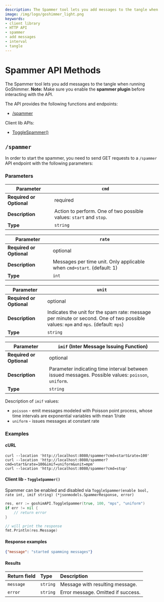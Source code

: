 ```yaml
---
description: The Spammer tool lets you add messages to the tangle when running GoShimmer.
image: /img/logo/goshimmer_light.png
keywords:
- client library
- HTTP API
- spammer
- add messages
- interval
- tangle
---
```

# Spammer API Methods

The Spammer tool lets you add messages to the tangle when running GoShimmer.
**Note:** Make sure you enable the **spammer plugin** before interacting with the API.

The API provides the following functions and endpoints:

* [/spammer](#spammer)


Client lib APIs:
* [ToggleSpammer()](#client-lib---togglespammer)

##  `/spammer`

In order to start the spammer, you need to send GET requests to a `/spammer` API endpoint with the following parameters:

### Parameters

| **Parameter**            | `cmd`      |
|--------------------------|----------------|
| **Required or Optional** | required       |
| **Description**          | Action to perform. One of two possible values: `start` and `stop`.   |
| **Type**                 | `string`         |



| **Parameter**            | `rate`      |
|--------------------------|----------------|
| **Required or Optional** | optional       |
| **Description**          | Messages per time unit. Only applicable when `cmd=start`. (default: 1)  |
| **Type**                 | `int`         |


| **Parameter**            | `unit`      |
|--------------------------|----------------|
| **Required or Optional** | optional       |
| **Description**          | Indicates the unit for the spam rate: message per minute or second. One of two possible values: `mpm` and `mps`. (default: `mps`) |
| **Type**                 | `string`         |


| **Parameter**            | `imif` (Inter Message Issuing Function)     |
|--------------------------|----------------|
| **Required or Optional** | optional       |
| **Description**          | Parameter indicating time interval between issued messages. Possible values: `poisson`, `uniform`. |
| **Type**                 | `string`         |


Description of `imif` values:
* `poisson` - emit messages modeled with Poisson point process, whose time intervals are exponential variables with mean 1/rate
* `uniform` - issues messages at constant rate 

### Examples

#### cURL

```shell
curl --location 'http://localhost:8080/spammer?cmd=start&rate=100'
curl --location 'http://localhost:8080/spammer?cmd=start&rate=100&imif=uniform&unit=mpm'
curl --location 'http://localhost:8080/spammer?cmd=stop'
```

#### Client lib - `ToggleSpammer()`

Spammer can be enabled and disabled via `ToggleSpammer(enable bool, rate int, imif string) (*jsonmodels.SpammerResponse, error)`
```go
res, err := goshimAPI.ToggleSpammer(true, 100, "mps", "uniform")
if err != nil {
    // return error
}

// will print the response
fmt.Println(res.Message)
```

#### Response examples

```json
{"message": "started spamming messages"}
```

#### Results

|Return field | Type | Description|
|:-----|:------|:------|
| `message`  | `string` | Message with resulting message. |
| `error` | `string` | Error message. Omitted if success.     |
